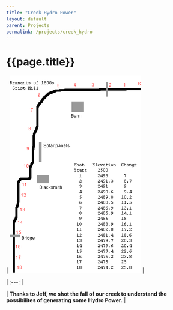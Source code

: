 ```yaml
---
title: "Creek Hydro Power"
layout: default
parent: Projects
permalink: /projects/creek_hydro
---
```

# {{page.title}}

| ![Creek Elevation](/assets/images/creek%20elevation.png) |

| :---: |

| <b>Thanks to Jeff, we shot the fall of our creek to understand the possibilites of generating some Hydro Power.</b> |
